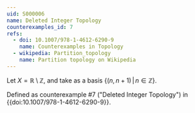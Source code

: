 ```yaml
---
uid: S000006
name: Deleted Integer Topology
counterexamples_id: 7
refs:
  - doi: 10.1007/978-1-4612-6290-9 
    name: Counterexamples in Topology
  - wikipedia: Partition_topology
    name: Partition topology on Wikipedia
---
```

Let $X=\mathbb R\setminus\mathbb Z$, and
take as a basis $\{(n,n+1)\,|\,n \in \mathbb{Z}\}$.

Defined as counterexample #7 ("Deleted Integer Topology")
in {{doi:10.1007/978-1-4612-6290-9}}.
